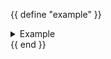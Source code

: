 {{ define "example" }}<details><summary>Example</summary>
<p>{{ if .Name }}
[{{ .Name }}]({{ if .Filename }}<{{ .Filename }}{{ if .Line }}#L{{ .Line }}{{ end }}>{{ end }})
{{- end }}{{ if .Doc }}
{{ .Doc }}
{{- end }}

```go
{{ .Definition }}
```
</p></details>{{ end }}